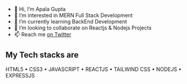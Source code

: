 - 👋 Hi, I’m Apala Gupta
- 👀 I’m interested in MERN Full Stack Development
- 🌱 I’m currently learning BackEnd Development
- 💞️ I’m looking to collaborate on Reactjs & Nodejs Projects
- 📫 Reach me <a href="https://twitter.com/apalagupta4"> on Twitter </a>

<!---
apala7778/apala7778 is a ✨ special ✨ repository because its `README.md` (this file) appears on your GitHub profile.
You can click the Preview link to take a look at your changes.
--->

## My Tech stacks are
 HTML5  • CSS3  • JAVASCRIPT  • REACTJS • TAILWIND CSS • NODEJS  • EXPRESSJS
 
